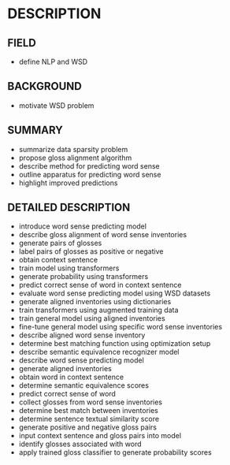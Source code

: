 # DESCRIPTION

## FIELD

- define NLP and WSD

## BACKGROUND

- motivate WSD problem

## SUMMARY

- summarize data sparsity problem
- propose gloss alignment algorithm
- describe method for predicting word sense
- outline apparatus for predicting word sense
- highlight improved predictions

## DETAILED DESCRIPTION

- introduce word sense predicting model
- describe gloss alignment of word sense inventories
- generate pairs of glosses
- label pairs of glosses as positive or negative
- obtain context sentence
- train model using transformers
- generate probability using transformers
- predict correct sense of word in context sentence
- evaluate word sense predicting model using WSD datasets
- generate aligned inventories using dictionaries
- train transformers using augmented training data
- train general model using aligned inventories
- fine-tune general model using specific word sense inventories
- describe aligned word sense inventory
- determine best matching function using optimization setup
- describe semantic equivalence recognizer model
- describe word sense predicting model
- generate aligned inventories
- obtain word in context sentence
- determine semantic equivalence scores
- predict correct sense of word
- collect glosses from word sense inventories
- determine best match between inventories
- determine sentence textual similarity score
- generate positive and negative gloss pairs
- input context sentence and gloss pairs into model
- identify glosses associated with word
- apply trained gloss classifier to generate probability scores

